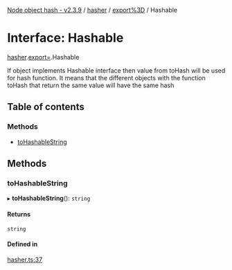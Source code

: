 [Node object hash - v2.3.9](../README.md) / [hasher](../modules/hasher.md) / [export%3D](../modules/hasher.export_.md) / Hashable

# Interface: Hashable

[hasher](../modules/hasher.md).[export=](../modules/hasher.export_.md).Hashable

If object implements Hashable interface then value from toHash
will be used for hash function. It means that the different objects
with the function toHash that return the same value will have the same hash

## Table of contents

### Methods

- [toHashableString](hasher.export_.Hashable.md#tohashablestring)

## Methods

### toHashableString

▸ **toHashableString**(): `string`

#### Returns

`string`

#### Defined in

[hasher.ts:37](https://github.com/SkeLLLa/node-object-hash/blob/996e344/src/hasher.ts#L37)

